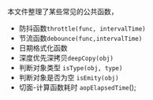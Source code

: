 <!--
 * @Author: your name
 * @Date: 2021-05-07 10:10:21
 * @LastEditTime: 2021-05-07 10:10:22
 * @LastEditors: Please set LastEditors
 * @Description: In User Settings Edit
 * @FilePath: \html\tools\Commonfunc.md
-->

本文件整理了某些常见的公共函数，

* 防抖函数`throttle(func, intervalTime)`
* 节流函数`debounce(func,intervalTime)`
* 日期格式化函数
* 深度优先深拷贝`deepCopy(obj)`
* 判断对象类型 `isType(obj, type)`
* 判断对象是否为空 `isEmity(obj)`
* 切面-计算函数耗时 `aopElapsedTime`();
